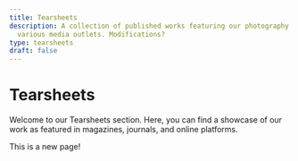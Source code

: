 ```yaml
---
title: Tearsheets
description: A collection of published works featuring our photography in
  various media outlets. Modifications?
type: tearsheets
draft: false
---
```


# Tearsheets

Welcome to our Tearsheets section. Here, you can find a showcase of our work as featured in magazines, journals, and online platforms.

This is a new page!

